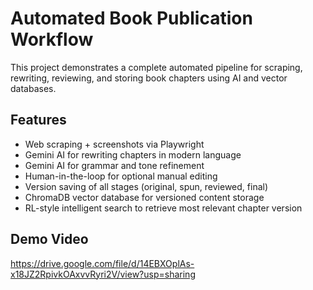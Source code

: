 # Automated Book Publication Workflow

This project demonstrates a complete automated pipeline for scraping, rewriting, reviewing, and storing book chapters using AI and vector databases.

## Features

- Web scraping + screenshots via Playwright
- Gemini AI for rewriting chapters in modern language
- Gemini AI for grammar and tone refinement
- Human-in-the-loop for optional manual editing
- Version saving of all stages (original, spun, reviewed, final)
- ChromaDB vector database for versioned content storage
- RL-style intelligent search to retrieve most relevant chapter version


## Demo Video

https://drive.google.com/file/d/14EBXOplAs-x18JZ2RpivkOAxvvRyri2V/view?usp=sharing
